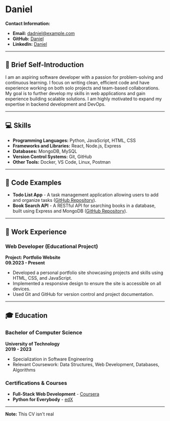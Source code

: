 # Daniel

**Contact Information:**  
- **Email:** dadniel@example.com  
- **GitHub:** [Daniel](https://github.com/daniel)  
- **LinkedIn:** [Daniel](https://linkedin.com/in/daniel)  

---

## 🎯 Brief Self-Introduction

I am an aspiring software developer with a passion for problem-solving and continuous learning. I focus on writing clean, efficient code and have experience working on both solo projects and team-based collaborations. My goal is to further develop my skills in web applications and gain experience building scalable solutions. I am highly motivated to expand my expertise in backend development and DevOps.

---

## 💻 Skills

- **Programming Languages:** Python, JavaScript, HTML, CSS
- **Frameworks and Libraries:** React, Node.js, Express
- **Databases:** MongoDB, MySQL
- **Version Control Systems:** Git, GitHub
- **Other Tools:** Docker, VS Code, Linux, Postman

---

## 📂 Code Examples

- **Todo List App** - A task management application allowing users to add and organize tasks ([GitHub Repository](https://github.com/daniel/todo-list)).
- **Book Search API** - A RESTful API for searching books in a database, built using Express and MongoDB ([GitHub Repository](https://github.com/daniel/book-search-api)).

---

## 💼 Work Experience

### Web Developer (Educational Project)  
**Project: Portfolio Website**  
**09.2023 - Present**  
- Developed a personal portfolio site showcasing projects and skills using HTML, CSS, and JavaScript.
- Implemented a responsive design to ensure the site is accessible on all devices.
- Used Git and GitHub for version control and project documentation.

---

## 🎓 Education

### Bachelor of Computer Science  
**University of Technology**  
**2019 - 2023**  
- Specialization in Software Engineering
- Relevant Coursework: Data Structures, Web Development, Databases, Algorithms

### Certifications & Courses
- **Full-Stack Web Development** - [Coursera](https://coursera.org)
- **Python for Everybody** - [edX](https://edx.org)




---
**Note:** This CV isn't real
